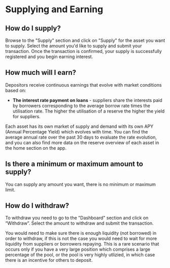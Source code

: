 # Supplying and Earning

## How do I supply?

Browse to the "Supply" section and click on "Supply" for the asset you want to supply. Select the amount you'd like to supply and submit your transaction. Once the transaction is confirmed, your supply is successfully registered and you begin earning interest.

## How much will I earn?

Depositors receive continuous earnings that evolve with market conditions based on:

* **The interest rate payment on loans** - suppliers share the interests paid by borrowers corresponding to the average borrow rate times the utilisation rate. The higher the utilisation of a reserve the higher the yield for suppliers.

Each asset has its own market of supply and demand with its own APY (Annual Percentage Yield) which evolves with time. You can find the average annual rate over the past 30 days to evaluate the rate evolution, and you can also find more data on the reserve overview of each asset in the home section on the app.

## Is there a minimum or maximum amount to supply?

You can supply any amount you want, there is no minimum or maximum limit.

## How do I withdraw?

To withdraw you need to go to the "Dashboard" section and click on “Withdraw”. Select the amount to withdraw and submit the transaction.&#x20;

You would need to make sure there is enough liquidity (not borrowed) in order to withdraw, if this is not the case you would need to wait for more liquidity from suppliers or borrowers repaying. This is a rare scenario that occurs only if you have a very large position which comprises a large percentage of the pool, or the pool is very highly utlizied, in which case there is an incentive for others to deposit.
